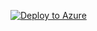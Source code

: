[![Deploy to Azure](https://aka.ms/deploytoazurebutton)](https://portal.azure.com/#create/Microsoft.Template/uri/https%3A%2F%2Fraw.githubusercontent.com%2Fval91grego%2FMS-Sentinel%2Fmain%2FData%20Collection%20Rules%2Fdcr-linux-cef%2Fazuredeploy.json)

